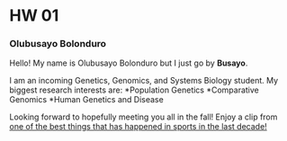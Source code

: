# HW 01
### Olubusayo Bolonduro
Hello! My name is Olubusayo Bolonduro but I just go by **Busayo**.

I am an incoming Genetics, Genomics, and Systems Biology student. My biggest research interests are:
*Population Genetics
*Comparative Genomics
*Human Genetics and Disease

Looking forward to hopefully meeting you all in the fall! Enjoy a clip from [one of the best things that has happened in sports in the last decade!](https://www.youtube.com/watch?v=N-byJvHAXQA)